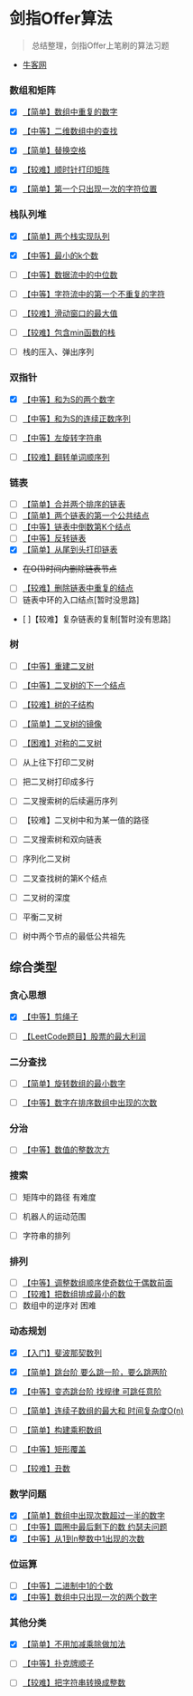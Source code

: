 
# 剑指Offer算法

> 总结整理，剑指Offer上笔刷的算法习题

- [牛客网](https://www.nowcoder.com/exam/oj/ta?tpId=13)

### 数组和矩阵

 - [x] [【简单】数组中重复的数字](数组和矩阵/duplicate.md)
 - [x] [【中等】二维数组中的查找](数组和矩阵/find.md)
 - [x] [【简单】替换空格](数组和矩阵/replaceSpace.md)
 - [x] [【较难】顺时针打印矩阵](数组和矩阵/printMatrix.md)
 - [x] [【简单】第一个只出现一次的字符位置](数组和矩阵/firstNotRepeatingChar.md)


### 栈队列堆

- [x] [【简单】两个栈实现队列](栈队列堆/stackToQueue.md)
- [x] [【中等】最小的k个数](栈队列堆/getLeastNumbers.md)
- [ ] [【中等】数据流中的中位数](栈队列堆/insertAndGetMedian.md)
- [ ] [【中等】字符流中的第一个不重复的字符](栈队列堆/firstAppearingOnce.md)
- [ ] [【较难】滑动窗口的最大值](栈队列堆/maxInWindows.md)
- [ ] [【较难】包含min函数的栈](栈队列堆/getMinInJSStack.md)
- [ ] 栈的压入、弹出序列



### 双指针

- [x] [【中等】和为S的两个数字](双指针/findNumbersWithSum.md)
- [ ] [【中等】和为S的连续正数序列](双指针/findContinuousSequence.md)
- [ ] [【中等】左旋转字符串](双指针/leftRotateString.md)
- [ ] [【较难】翻转单词顺序列](双指针/reverseSentence.md)



### 链表

- [ ] [【简单】合并两个排序的链表](链表/merge.md)
- [ ] [【简单】两个链表的第一个公共结点](链表/findFirstCommonNode.md)
- [ ] [【中等】链表中倒数第K个结点](链表/findKthToTail.md)
- [ ] [【中等】反转链表](链表/reverseList.md)
- [x] [【简单】从尾到头打印链表](链表/printListFromTailToHead.md)
- ~~在O(1)时间内删除链表节点~~
- [ ] [【较难】删除链表中重复的结点](链表/deleteDuplication.md)
- [ ] 链表中环的入口结点[暂时没思路]
- [ ]【较难】复杂链表的复制[暂时没有思路]



### 树

- [ ] [【中等】重建二叉树](树/reConstructBinaryTree.md)
- [ ] [【中等】二叉树的下一个结点](树/getNext.md)
- [ ] [【较难】树的子结构](树/hasSubtree.md)
- [ ] [【简单】二叉树的镜像](树/mirror.md)
- [ ] [【困难】对称的二叉树](树/isSymmetrical.md)
- [ ] 从上往下打印二叉树
- [ ] 把二叉树打印成多行
- [ ] 二叉搜索树的后续遍历序列
- [ ] 【较难】二叉树中和为某一值的路径
- [ ] 二叉搜索树和双向链表
- [ ] 序列化二叉树
- [ ] 二叉查找树的第K个结点
- [ ] 二叉树的深度
- [ ] 平衡二叉树
- [ ] 树中两个节点的最低公共祖先


## 综合类型

### 贪心思想

- [x] [【中等】剪绳子](贪心思想/cutRope.md)
- [ ] [【LeetCode题目】股票的最大利润](贪心思想/maxProfit.md)


### 二分查找

- [ ] [【简单】旋转数组的最小数字](二分查找/minNumberInRotateArray.md)
- [ ] [【中等】数字在排序数组中出现的次数](二分查找/getNumberOfK.md)


### 分治

- [ ] [【中等】数值的整数次方](分治/power.md)


### 搜索

- [ ] 矩阵中的路径 有难度
- [ ] 机器人的运动范围
- [ ] 字符串的排列


### 排列

- [ ] [【中等】调整数组顺序使奇数位于偶数前面](排列/reOrderArray.md)
- [ ] [【较难】把数组排成最小的数](双指针/reverseSentence.md)
- [ ] 数组中的逆序对 困难

### 动态规划

- [x] [【入门】斐波那契数列](动态规划/fibonacci.md)
- [x] [【简单】跳台阶 要么跳一阶，要么跳两阶](动态规划/jumpFloor.md)
- [x] [【中等】变态跳台阶 找规律 可跳任意阶](动态规划/jumpFloorII.md)
- [ ] [【简单】连续子数组的最大和 时间复杂度O(n)](动态规划/findGreatestSumOfSubArray.md)
- [ ] [【简单】构建乘积数组](动态规划/multiply.md)
- [ ] [【中等】矩形覆盖](动态规划/rectCover.md)
- [ ] [【较难】丑数](动态规划/getUglyNumber.md)



### 数学问题

- [x] [【简单】数组中出现次数超过一半的数字](数学/moreThanHalfNum.md)
- [ ] [【中等】圆圈中最后剩下的数 约瑟夫问题](数学/lastRemaining.md)
- [x] [【中等】从1到n整数中1出现的次数](数学/numberOf1Between1AndN.md)

### 位运算

- [ ] [【中等】二进制中1的个数](位运算/numberOf1.md)
- [x] [【中等】数组中只出现一次的两个数字](位运算/findNumsAppearOnce.md)

### 其他分类

- [x] [【简单】不用加减乘除做加法](其他相关/add.md)
- [ ] [【中等】扑克牌顺子](其他相关/isContinuous.md)
- [ ] [【较难】把字符串转换成整数](其他相关/strToInt.md)


